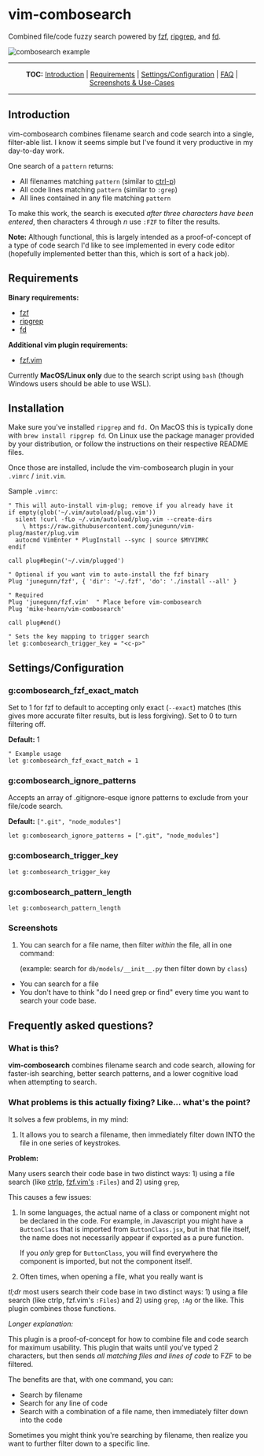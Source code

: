 # vim-combosearch

Combined file/code fuzzy search powered by
[fzf](https://github.com/junegunn/fzf),
[ripgrep](https://github.com/BurntSushi/ripgrep), and
[fd](https://github.com/sharkdp/fd).

![combosearch example](https://user-images.githubusercontent.com/1016999/63905223-979d3e00-c9e1-11e9-9f77-090b867c69c3.gif)

<hr/>
<p align="center"><b>TOC:</b>
<a href="#introduction">Introduction</a> |
<a href="#requirements">Requirements</a> |
<a href="#settingsconfiguration">Settings/Configuration</a> |
<a href="#faq">FAQ</a> |
<a href="#screenshots">Screenshots & Use-Cases</a>
<hr/>

## Introduction

vim-combosearch combines filename search and code search into a single,
filter-able list. I know it seems simple but I've found it very productive in
my day-to-day work.

One search of a `pattern` returns:

* All filenames matching `pattern` (similar to [ctrl-p](https://github.com/kien/ctrlp.vim))
* All code lines matching `pattern` (similar to `:grep`)
* All lines contained in any file matching `pattern`

To make this work, the search is executed *after three characters have been
entered*, then characters 4 through *n* use `:FZF` to filter the results.

<b>Note:</b> Although functional, this is largely intended as a
proof-of-concept of a type of code search I'd like to see implemented in every
code editor (hopefully implemented better than this, which is sort of a hack
job).

## Requirements

<b>Binary requirements:</b>

* [fzf](https://github.com/junegunn/fzf)
* [ripgrep](https://github.com/BurntSushi/ripgrep)
* [fd](https://github.com/sharkdp/fd)

<b>Additional vim plugin requirements:</b>

* [fzf.vim](https://github.com/junegunn/fzf.vim)

Currently <b>MacOS/Linux only</b> due to the search script using `bash`
(though Windows users should be able to use WSL).

## Installation

Make sure you've installed `ripgrep` and `fd.` On MacOS this is typically
done with `brew install ripgrep fd`. On Linux use the package manager
provided by your distribution, or follow the instructions on their respective
README files.

Once those are installed, include the vim-combosearch plugin in your `.vimrc` /
`init.vim`.

Sample `.vimrc`:

```vim
" This will auto-install vim-plug; remove if you already have it
if empty(glob('~/.vim/autoload/plug.vim'))
  silent !curl -fLo ~/.vim/autoload/plug.vim --create-dirs
    \ https://raw.githubusercontent.com/junegunn/vim-plug/master/plug.vim
  autocmd VimEnter * PlugInstall --sync | source $MYVIMRC
endif

call plug#begin('~/.vim/plugged')

" Optional if you want vim to auto-install the fzf binary
Plug 'junegunn/fzf', { 'dir': '~/.fzf', 'do': './install --all' }

" Required
Plug 'junegunn/fzf.vim'  " Place before vim-combosearch
Plug 'mike-hearn/vim-combosearch'

call plug#end()

" Sets the key mapping to trigger search
let g:combosearch_trigger_key = "<c-p>"
```

## Settings/Configuration

### g:combosearch_fzf_exact_match

Set to 1 for fzf to default to accepting only exact (`--exact`) matches (this
gives more accurate filter results, but is less forgiving). Set to 0 to turn
filtering off.

**Default:** 1

```vim
" Example usage
let g:combosearch_fzf_exact_match = 1
```

### g:combosearch_ignore_patterns

Accepts an array of .gitignore-esque ignore patterns to exclude from your
file/code search.

**Default:** `[".git", "node_modules"]`

```vim
let g:combosearch_ignore_patterns = [".git", "node_modules"]
```

### g:combosearch_trigger_key

```vim
let g:combosearch_trigger_key
```

### g:combosearch_pattern_length

```vim
let g:combosearch_pattern_length
```

### Screenshots

1. You can search for a file name, then filter _within_ the file, all in one
   command:

   (example: search for `db/models/__init__.py` then filter down by `class`)

* You can search for a file
* You don't have to think "do I need grep or find" every time you want to
	search your code base.


## Frequently asked questions?

### What is this?

<b>vim-combosearch</b> combines filename search and code search, allowing for faster-ish
searching, better search patterns, and a lower cognitive load when attempting
to search.

### What problems is this actually fixing? Like... what's the point?

It solves a few problems, in my mind:

1. It allows you to search a filename, then immediately filter down INTO the
   file in one series of keystrokes.

<b>Problem:</b>

Many users search their code base in two distinct ways: 1) using a file search
(like [ctrlp](https://github.com/kien/ctrlp.vim),
[fzf.vim's](https://github.com/junegunn/fzf.vim) `:Files`) and 2) using `grep`,

This causes a few issues:

1. In some languages, the actual name of a class or component might not be
   declared in the code. For example, in Javascript you might have a
   `ButtonClass` that is imported from `ButtonClass.jsx`, but in that file
   itself, the name does not necessarily appear if exported as a pure function.

   If you *only* grep for `ButtonClass`, you will find everywhere the component
   is imported, but not the component itself.

2. Often times, when opening a file, what you really want is

*tl;dr* most users search their code base in two distinct ways: 1) using a file
search (like ctrlp, fzf.vim's `:Files`) and 2) using `grep`, `:Ag` or the like.
This plugin combines those functions.

*Longer explanation:*

This plugin is a proof-of-concept for how to combine file and code search for
maximum usability.  This plugin that waits until you've typed 2 characters, but
then sends *all matching files and lines of code* to FZF to be filtered.

The benefits are that, with one command, you can:

* Search by filename
* Search for any line of code
* Search with a combination of a file name, then immediately filter down into the code

Sometimes you might think you're searching by filename, then realize you want
to further filter down to a specific line.
